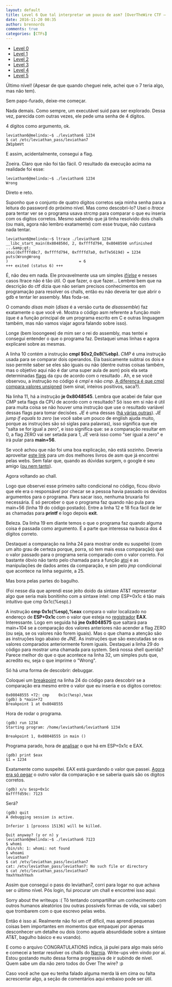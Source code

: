 ```yaml
---
layout: default
title: Level 6 Que tal interpretar um pouco de asm? [OverTheWire CTF – Leviathan] write-up
date: 2016-11-20 00:35
author: brennords
comments: true
categories: [CTFs]
---
```

<ul>
    <li><a href="https://brenn0.wordpress.com/2016/10/31/level-0-e-1-overthewire-ctf-leviathan-write-ups/">Level 0</a></li>
    <li><a href="https://brenn0.wordpress.com/2016/11/02/level-1-overthewire-ctf-leviathan-write-up/">Level 1</a></li>
    <li><a href="https://brenn0.wordpress.com/2016/11/06/level-2-overthewire-ctf-leviathan-write-up/">Level 2</a></li>
    <li><a href="https://brenn0.wordpress.com/2016/11/12/level-3-overthewire-ctf-leviathan-write-up/">Level 3</a></li>
    <li><a href="https://brenn0.wordpress.com/2016/11/13/level-4-overthewire-ctf-leviathan-write-up/">Level 4</a></li>
    <li><a href="https://brenn0.wordpress.com/2016/11/16/level-5-overthewire-ctf-leviathan-write-up/">Level 5</a></li>
</ul>

Último nível! (Apesar de que quando cheguei nele, achei que o 7 teria algo, mas não tem).

Sem papo-furado, deixe-me começar.

<script src="https://gist.github.com/nick-belane/9ee6aed79c36882f263095fe5b538995.js"></script>

Nada demais. Como sempre, um executável suid para ser explorado. Dessa vez, parecida com outras vezes, ele pede uma senha de 4 dígitos.

4 dígitos como argumento, ok.

```
leviathan6@melinda:~$ ./leviathan6 1234
$ cat /etc/leviathan_pass/leviathan7
ZW1pbmVt
```

E assim, acidentalmente, consegui a flag.

Zoeira. Claro que não foi tão fácil. O resultado da execução acima na realidade foi esse:

```
leviathan6@melinda:~$ ./leviathan6 1234
Wrong
```

Direto e reto.

Suponho que o conjunto de quatro dígitos corretos seja minha senha para a leitura do password do próximo nível. Mas como descobri-lo?
Usei o <em>ltrace</em> para tentar ver se o programa usava strcmp para comparar o que eu inseria com os digitos corretos. Mesmo sabendo que já tinha resolvido dois challs (ou mais, agora não lembro exatamente) com esse truque, não custava nada tentar.

```
leviathan6@melinda:~$ ltrace ./leviathan6 1234
__libc_start_main(0x804850d, 2, 0xffffd794, 0x8048590 unfinished ...&amp;gt;
atoi(0xffffd8c7, 0xffffd794, 0xffffd7a0, 0xf7e5619d) = 1234
puts(WrongWrong
)                               = 6
+++ exited (status 6) +++
```

É, não deu em nada. Ele provavelmente usa um simples <a href="http://www.inf.pucrs.br/flash/cbp/selecao_if.html"><em>if/else</em></a> e nesses casos ltrace não é tão útil.
O que fazer, o que fazer... Lembrei bem que na descrição do ctf dizia que não seriam precisos conhecimentos em programação para resolver os challs, então eu não deveria ter que abrir o gdb e tentar ler assembly. Mas foda-se.

<script src="https://gist.github.com/nick-belane/6c46caa5723e2464c17783873ccd4d12.js"></script>

O comando <em>disas main </em>(<em>disas</em> é a versão curta de <em>disassemble</em>) faz exatamente o que você vê. Mostra o código asm referente a função <em>main</em> (que é a função principal de um programa escrito em C e outras linguagem também, mas não vamos viajar agora falando sobre isso).

Longe (bem looongeee) de mim ser o rei do assembly, mas tentei e consegui entender o que o programa faz. Destaquei umas linhas e agora explicarei sobre as mesmas.

A linha 10 contém a instrução <strong>cmpl $0x2,0x8(%ebp). </strong><em>CMP</em> é uma instrução usada para se comparar dois operandos. Ela basicamente subtrai os dois e isso permite saber se eles são iguais ou não (dentre outras coisas também, mas o objetivo aqui não é dar uma super aula de asm) pois ela seta determinadas <a href="https://en.wikipedia.org/wiki/FLAGS_register">flags</a> da cpu de acordo com o resultado . Ah, e se você observou, a instrução no código é <em>cmpl</em> e não <em>cmp</em>. <a href="https://stackoverflow.com/questions/24118562/the-difference-between-cmpl-and-cmp">A diferença é que cmpl compara valores unsigned</a> (sem sinal, inteiros positivos, saca?).

Na linha 11, há a instrução <strong>je 0x8048545</strong>. Lembra que acabei de falar que <em>CMP</em> seta flags da CPU de acordo com o resultado? Só isso em si não é útil para muita coisa se não houver uma instrução que use o resultado variável dessas flags para tomar decisões. <em>JE</em> é uma dessas (<a href="https://www.tutorialspoint.com/assembly_programming/assembly_conditions.htm">há várias outras</a>). <em>JE jump if equals to zero</em> (se você sabe um pouco de english ajuda muito, porque as instruções são só siglas para palavras), isso significa que ele "salta se for igual a zero", e isso significa que: se a comparação resultar em 0, a flag ZERO vai ser setada para 1, <em>JE</em> verá isso como "ser igual a zero" e irá pular para <strong>main+56</strong>.

Se você achou que não foi uma boa explicação, não está sozinho. Deveria aproveitar <a href="https://savannah.nongnu.org/projects/pgubook/">este link</a> para um dos melhores livros de asm que já encontrei pelas webs. Sem falar que, quando as dúvidas surgem, o google é seu amigo (<a href="https://pt.wikipedia.org/wiki/PRISM_(programa_de_vigil%C3%A2ncia)">ou nem tanto</a>).

Agora voltando ao chall.

Logo que observei esse primeiro salto condicional no código, ficou óbvio que ele era o responsável por checar se a pessoa havia passado os devidos argumentos para o programa. Para sacar isso, nenhuma bruxaria foi necessária. É só perceber o que o programa faz quando não pula para main+56 (linha 19 do código postado). Entre a linha 12 e 18 fica fácil de ler as chamadas para <strong>printf</strong> e logo depois <strong>exit</strong>.

Beleza. Da linha 19 em diante temos o que o programa faz quando alguma coisa é passada como argumento. É a parte que interessa na busca dos 4 dígitos correto.

Destaquei a comparação na linha 24 para mostrar onde eu suspeitei (com um alto grau de certeza porque, porra, só tem mais essa comparação) que o valor passado para o programa seria comparado com o valor correto. Foi bastante óbvio não tanto pelo chamada para a função <a href="http://www.uniriotec.br/~morganna/guia/libc/fc_atoi.html">atoi</a> e as manipulações de dados antes da comparação, e sim pelo <em>jmp</em> condicional que acontece na linha seguinte, a 25.

Mas bora pelas partes do bagulho.

(Foi nesse dia que aprendi esse jeito doido da sintaxe AT&amp;T representar algo que seria mais bonitinho com a sintaxe intel: cmp ESP+0x1c é tão mais intuitivo que cmp 0x1c(%esp).)

A instrução <strong>cmp 0x1c(%esp),%eax</strong> compara o valor localizado no endereço de <strong>ESP+0x1c </strong>com o valor que esteja no <a href="https://pt.wikipedia.org/wiki/Registrador_(inform%C3%A1tica)">registrador</a> <strong>EAX</strong>. Interessante. Logo em seguida há <strong>jne 0x8048575</strong> que saltará para main+104 se a comparação dos valores anteriores não acender a flag ZERO (ou seja, se os valores não forem iguais). Mas o que chama a atenção são as instruções logo abaixo de <em>JNE</em>. As instruções que são executadas se os valores comparados anteriormente forem iguais. Destaquei a linha 29 do código para mostrar uma chamada para system. Será nossa shell querida? Parece melhor do que o que acontece na linha 32, um simples puts que, acredito eu, seja o que imprime o "Wrong".

Só há uma forma de descobrir: debuggar.

Coloquei um <a href="https://pt.wikipedia.org/wiki/Ponto_de_parada">breakpoint</a> na linha 24 do código para descobrir se a comparação era mesmo entre o valor que eu inseria e os dígitos corretos:

```
0x08048555 +72:	cmp    0x1c(%esp),%eax
(gdb) b *main+72
Breakpoint 1 at 0x8048555
```

Hora de rodar o programa.

```
(gdb) run 1234
Starting program: /home/leviathan6/leviathan6 1234

Breakpoint 1, 0x08048555 in main ()
```

Programa parado, hora de <a href="https://sourceware.org/gdb/onlinedocs/gdb/Registers.html">analisar</a> o que há em ESP+0x1c e EAX.

```
(gdb) print $eax
$1 = 1234
```

Exatamente como suspeitei. EAX está guardando o valor que passei. <a href="http://www.delorie.com/gnu/docs/gdb/gdb_56.html">Agora era só pegar</a> o outro valor da comparação e se saberia quais são os dígitos corretos.

```
(gdb) x/u $esp+0x1c
0xffffd59c: 7123
```

Será?

```
(gdb) quit
A debugging session is active.

Inferior 1 [process 15136] will be killed.

Quit anyway? (y or n) y
leviathan6@melinda:~$ ./leviathan6 7123
$ whomi
/bin/sh: 1: whomi: not found
$ whoami
leviathan7
$ cat /etv/leviathan_pass/leviathan7
cat: /etv/leviathan_pass/leviathan7: No such file or directory
$ cat /etc/leviathan_pass/leviathan7
YmxhYmxhYmxh
```

Assim que consegui o pass do leviathan7, corri para logar no que achava ser o último nível. Pós login, fui procurar um chall e encontrei isso aqui:

<script src="https://gist.github.com/nick-belane/1606cacaa62ab1d6211bc5a163447e95.js"></script>

Sorry about the writeups :( Tô tentando compartilhar um conhecimento com outros humanos aleatórios (ou outras possívels formas de vida, vai saber) que trombarem com o que escrevo pelas webs.

Então é isso aí. Realmente não foi um ctf díficil, mas aprendi pequenas coisas bem importantes em momentos que empaquei por apenas desconhecer um detalhe ou dois (como aquela absurdidade sobre a sintaxe AT&amp;T, bagulho básico e eu voando).

E como o arquivo CONGRATULATIONS indica, já pulei para algo mais sério e comecei a tentar resolver os challs do <a href="http://overthewire.org/wargames/narnia/">Narnia</a>. Write-ups vêm vindo por aí. Estou gostando muito dessa forma progressiva de ir subindo de nível. Quem sabe um dia não zero todos do Over The wire? :p

Caso você ache que eu tenha falado alguma merda lá em cima ou falta acrescentar algo, a seção de comentários aqui embaixo pode ser útil.
